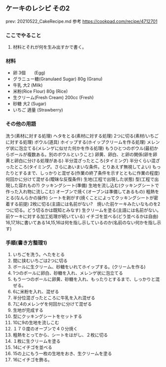 ## ケーキのレシピ その2
prev:  20210522_CakeRecipe.md
参考 https://cookpad.com/recipe/4712701

### ここでやること
1) 材料とそれが何を生み出すかで書く。


### 材料
- 卵 3個　　(Egg)
- グラニュー糖(Granulaed Sugar) 80g (Granu)
- 牛乳 大2 (Milk)
- 米粉(Rice Flour) 80g (Rice)
- 生クリーム(Fresh Cream) 200cc (Fresh)
- 砂糖 大2 (Sugar)
- いちご 適量 (Strawberry)


### その他の用語
洗う(素材に対する処理)
ヘタをとる(素材に対する処理)
2つに切る(素材/いちごに対する処理)
ボウル(道具)
ホイップする(ホイップクリームを作る処理)
メレンゲ状に泡立てる(メレンゲに似せた何かを作る処理)
もうひとつのボウル(最初からボールが複数ある。別のボウルということ)
卵黄、卵白、と卵の関係(卵を卵黄と卵白に分ける処理がある)
半分混ざったところ(タイミング)
半分くらい混ざったところ(タイミング。さらにあいまいな条件。とりあえず無視してよい)
もったりとするまで、しっかりと混ぜる(作業の終了条件を示すとともに作業の程度)
何回かに分けて混ぜる(曖昧な反復条件)
生地(工程で出現した状態)
型(工程で出現した容れもの?)
クッキングシート(準備)
生地を流し込む(クッキングシートで作った入れ物に流しこむ)
オーブンで焼く(オーブンは準備してあるもの)
粗熱をとる(なんらかの操作)
シートを剥がす(焼くことによってクッキングシートが密着する前提)
2枚に切る(主語には名前がない?　焼いた前ケーキみたいなものを2つに切る。どう切るかは既知とみなす)
生クリームを塗る(主語には名前がない。前ケーキに対する加工処理が続いている)
イチゴを並べる(どう並べるかは自由)
16,17,18に書いてある14,15,16は何を指し示しているのか(名前のない何かを指し示す)

#### 
### 手順(書き方整理1)
1. いちごを洗う。へたをとる
2. 間に挟むいちごは2つに切る
4. ボールに生クリーム、砂糖をいれてホイップする。(クリームを作る)
5. 1つのボールに卵白、砂糖を入れ、メレンゲ状に泡立てる
6. もう一つのボールに卵黄、砂糖を入れ、もったりとするまで、しっかりと混ぜる。
7. 6に米粉を入れ、混ぜる
8. 半分位混ざったところに牛乳を入れ混ぜる
9. 7に4のメレンゲを何回かに分けて混ぜる
10. 生地が完成する
11. 型にクッキングシートをセットする
12. 10に9の生地を流しこむ
13. １７０度のオーブンで４０分焼く
14. 粗熱をとってから、シートをはがし、２枚に切る
15. １枚に生クリームを塗る
16.  14にイチゴを並べる
17. 15の上にもう一枚の生地をおき、生クリームを塗る
18. 16にイチゴを飾る。



